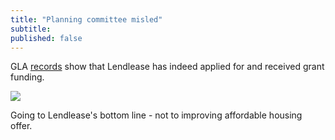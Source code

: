 ```yaml
---
title: "Planning committee misled"
subtitle: 
published: false
---
```


GLA [records](https://www.london.gov.uk/sites/default/files/31.07.19_for_website_-_estate_regen_projects_approved_after_18_july_2018.pdf) show that Lendlease has indeed applied for and received grant funding.

![](http://35percent.org/img/screenshotglafunding.png)

Going to Lendlease's bottom line - not to improving affordable housing offer.
